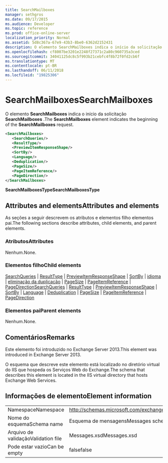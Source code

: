 ```yaml
---
title: SearchMailboxes
manager: sethgros
ms.date: 09/17/2015
ms.audience: Developer
ms.topic: reference
ms.prod: office-online-server
localization_priority: Normal
ms.assetid: 5d8c367a-67e9-43b3-8be0-6362d2152431
description: O elemento SearchMailboxes indica o início da solicitação SearchMailboxes.
ms.openlocfilehash: cf8007be3201e2248f27371c2a80c960735a3ced
ms.sourcegitcommit: 34041125dc8c5f993b21cebfc4f8b72f0fd2cb6f
ms.translationtype: MT
ms.contentlocale: pt-BR
ms.lasthandoff: 06/11/2018
ms.locfileid: "19825306"
---
```

# <a name="searchmailboxes"></a><span data-ttu-id="937d8-103">SearchMailboxes</span><span class="sxs-lookup"><span data-stu-id="937d8-103">SearchMailboxes</span></span>

<span data-ttu-id="937d8-104">O elemento **SearchMailboxes** indica o início da solicitação **SearchMailboxes** .</span><span class="sxs-lookup"><span data-stu-id="937d8-104">The **SearchMailboxes** element indicates the beginning of the **SearchMailboxes** request.</span></span> 
  
```XML
<SearchMailboxes>
   <SearchQueries/>
   <ResultType/>
   <PreviewItemResponseShape/>
   <SortBy/>
   <Language/>
   <Deduplication/>
   <PageSize/>
   <PageItemReference/>
   <PageDirection/>
</SearchMailboxes>
```

 <span data-ttu-id="937d8-105">**SearchMailboxesType**</span><span class="sxs-lookup"><span data-stu-id="937d8-105">**SearchMailboxesType**</span></span>
## <a name="attributes-and-elements"></a><span data-ttu-id="937d8-106">Attributes and elements</span><span class="sxs-lookup"><span data-stu-id="937d8-106">Attributes and elements</span></span>

<span data-ttu-id="937d8-107">As seções a seguir descrevem os atributos e elementos filho elementos pai.</span><span class="sxs-lookup"><span data-stu-id="937d8-107">The following sections describe attributes, child elements, and parent elements.</span></span>
  
### <a name="attributes"></a><span data-ttu-id="937d8-108">Atributos</span><span class="sxs-lookup"><span data-stu-id="937d8-108">Attributes</span></span>

<span data-ttu-id="937d8-109">Nenhum.</span><span class="sxs-lookup"><span data-stu-id="937d8-109">None.</span></span>
  
### <a name="child-elements"></a><span data-ttu-id="937d8-110">Elementos filho</span><span class="sxs-lookup"><span data-stu-id="937d8-110">Child elements</span></span>

<span data-ttu-id="937d8-111">[SearchQueries](searchqueries.md) | [ResultType](resulttype.md) | [PreviewItemResponseShape](previewitemresponseshape.md) | [SortBy](sortby.md) | [idioma](language.md) | [eliminação da duplicação](deduplication.md) | [PageSize](pagesize.md)  |  [ PageItemReference](pageitemreference.md) | [PageDirection](pagedirection.md)</span><span class="sxs-lookup"><span data-stu-id="937d8-111">[SearchQueries](searchqueries.md) | [ResultType](resulttype.md) | [PreviewItemResponseShape](previewitemresponseshape.md) | [SortBy](sortby.md) | [Language](language.md) | [Deduplication](deduplication.md) | [PageSize](pagesize.md) | [PageItemReference](pageitemreference.md) | [PageDirection](pagedirection.md)</span></span>
  
### <a name="parent-elements"></a><span data-ttu-id="937d8-112">Elementos pai</span><span class="sxs-lookup"><span data-stu-id="937d8-112">Parent elements</span></span>

<span data-ttu-id="937d8-113">Nenhum.</span><span class="sxs-lookup"><span data-stu-id="937d8-113">None.</span></span>
  
## <a name="remarks"></a><span data-ttu-id="937d8-114">Comentários</span><span class="sxs-lookup"><span data-stu-id="937d8-114">Remarks</span></span>

<span data-ttu-id="937d8-115">Este elemento foi introduzido no Exchange Server 2013.</span><span class="sxs-lookup"><span data-stu-id="937d8-115">This element was introduced in Exchange Server 2013.</span></span>
  
<span data-ttu-id="937d8-116">O esquema que descreve este elemento está localizado no diretório virtual do IIS que hospeda os Serviços Web do Exchange.</span><span class="sxs-lookup"><span data-stu-id="937d8-116">The schema that describes this element is located in the IIS virtual directory that hosts Exchange Web Services.</span></span>
  
## <a name="element-information"></a><span data-ttu-id="937d8-117">Informações de elemento</span><span class="sxs-lookup"><span data-stu-id="937d8-117">Element information</span></span>

|||
|:-----|:-----|
|<span data-ttu-id="937d8-118">Namespace</span><span class="sxs-lookup"><span data-stu-id="937d8-118">Namespace</span></span>  <br/> |http://schemas.microsoft.com/exchange/services/2006/messages  <br/> |
|<span data-ttu-id="937d8-119">Nome do esquema</span><span class="sxs-lookup"><span data-stu-id="937d8-119">Schema name</span></span>  <br/> |<span data-ttu-id="937d8-120">Esquema de mensagens</span><span class="sxs-lookup"><span data-stu-id="937d8-120">Messages schema</span></span>  <br/> |
|<span data-ttu-id="937d8-121">Arquivo de validação</span><span class="sxs-lookup"><span data-stu-id="937d8-121">Validation file</span></span>  <br/> |<span data-ttu-id="937d8-122">Messages.xsd</span><span class="sxs-lookup"><span data-stu-id="937d8-122">Messages.xsd</span></span>  <br/> |
|<span data-ttu-id="937d8-123">Pode estar vazio</span><span class="sxs-lookup"><span data-stu-id="937d8-123">Can be empty</span></span>  <br/> |<span data-ttu-id="937d8-124">false</span><span class="sxs-lookup"><span data-stu-id="937d8-124">false</span></span>  <br/> |
   

